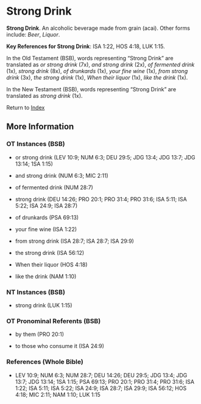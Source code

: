 # Strong Drink
**Strong Drink**. 
An alcoholic beverage made from grain (acai). 
Other forms include: 
*Beer*, *Liquor*. 


**Key References for Strong Drink**: 
ISA 1:22, HOS 4:18, LUK 1:15. 


In the Old Testament (BSB), words representing “Strong Drink” are translated as 
*or strong drink* (7x), *and strong drink* (2x), *of fermented drink* (1x), *strong drink* (8x), *of drunkards* (1x), *your fine wine* (1x), *from strong drink* (3x), *the strong drink* (1x), *When their liquor* (1x), *like the drink* (1x). 


In the New Testament (BSB), words representing “Strong Drink” are translated as 
*strong drink* (1x). 


Return to [Index](00-Index.md)

## More Information

### OT Instances (BSB)

* or strong drink (LEV 10:9; NUM 6:3; DEU 29:5; JDG 13:4; JDG 13:7; JDG 13:14; 1SA 1:15)

* and strong drink (NUM 6:3; MIC 2:11)

* of fermented drink (NUM 28:7)

* strong drink (DEU 14:26; PRO 20:1; PRO 31:4; PRO 31:6; ISA 5:11; ISA 5:22; ISA 24:9; ISA 28:7)

* of drunkards (PSA 69:13)

* your fine wine (ISA 1:22)

* from strong drink (ISA 28:7; ISA 28:7; ISA 29:9)

* the strong drink (ISA 56:12)

* When their liquor (HOS 4:18)

* like the drink (NAM 1:10)



### NT Instances (BSB)

* strong drink (LUK 1:15)



### OT Pronominal Referents (BSB)

* by them (PRO 20:1)

* to those who consume it (ISA 24:9)



### References (Whole Bible)

* LEV 10:9; NUM 6:3; NUM 28:7; DEU 14:26; DEU 29:5; JDG 13:4; JDG 13:7; JDG 13:14; 1SA 1:15; PSA 69:13; PRO 20:1; PRO 31:4; PRO 31:6; ISA 1:22; ISA 5:11; ISA 5:22; ISA 24:9; ISA 28:7; ISA 29:9; ISA 56:12; HOS 4:18; MIC 2:11; NAM 1:10; LUK 1:15



